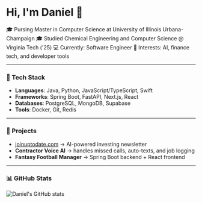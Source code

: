 # Hi, I'm Daniel 👋  

🎓 Pursing Master in Computer Science at University of Illinois Urbana-Champaign
🎓 Studied Chemical Engineering and Computer Science @ Virginia Tech ('25)
💻 Currently: Software Engineer
🚀 Interests: AI, finance tech, and developer tools  

---

### 🔧 Tech Stack
- **Languages**: Java, Python, JavaScript/TypeScript, Swift  
- **Frameworks**: Spring Boot, FastAPI, Next.js, React  
- **Databases**: PostgreSQL, MongoDB, Supabase  
- **Tools**: Docker, Git, Redis  

---

### 📌 Projects
- [joinuptodate.com](https://joinuptodate.com) → AI-powered investing newsletter  
- **Contractor Voice AI** → handles missed calls, auto-texts, and job logging  
- **Fantasy Football Manager** → Spring Boot backend + React frontend  

---

### 📊 GitHub Stats
![Daniel's GitHub stats](https://github-readme-stats.vercel.app/api?username=danielmuller&show_icons=true&theme=radical)
